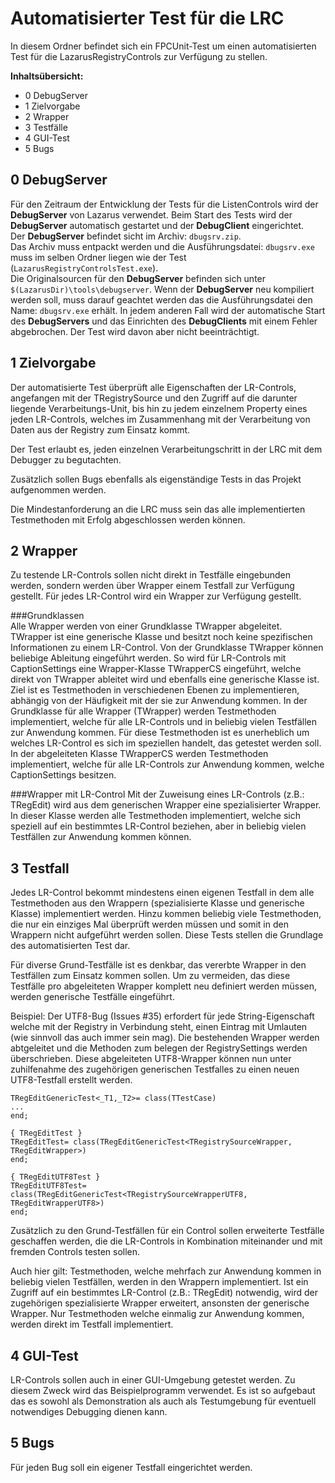 Automatisierter Test für die LRC
================================

In diesem Ordner befindet sich ein FPCUnit-Test um einen automatisierten Test für 
die LazarusRegistryControls zur Verfügung zu stellen.

**Inhaltsübersicht:**

- 0     DebugServer
- 1     Zielvorgabe
- 2     Wrapper
- 3     Testfälle
- 4     GUI-Test
- 5     Bugs


0 DebugServer
-------------
Für den Zeitraum der Entwicklung der Tests für die ListenControls wird der **DebugServer** von Lazarus
verwendet. Beim Start des Tests wird der **DebugServer** automatisch gestartet und der **DebugClient** 
eingerichtet.    
Der **DebugServer** befindet sicht im Archiv: `dbugsrv.zip`.     
Das Archiv muss entpackt werden und die Ausführungsdatei: `dbugsrv.exe` muss im selben Ordner liegen 
wie der Test (`LazarusRegistryControlsTest.exe`).         
Die Originalsourcen für den **DebugServer** befinden sich unter `$(LazarusDir)\tools\debugserver`. 
Wenn der **DebugServer** neu kompiliert werden soll, muss darauf geachtet werden das die Ausführungsdatei 
den Name: `dbugsrv.exe` erhält. In jedem anderen Fall wird der automatische Start des **DebugServers** 
und das Einrichten des **DebugClients** mit einem Fehler abgebrochen. 
Der Test wird davon aber nicht beeinträchtigt.  


1 Zielvorgabe
-------------
Der automatisierte Test überprüft alle Eigenschaften der LR-Controls, angefangen
mit der TRegistrySource und den Zugriff auf die darunter liegende Verarbeitungs-Unit, 
bis hin zu jedem einzelnem Property eines jeden LR-Controls, welches im Zusammenhang 
mit der Verarbeitung von Daten aus der Registry zum Einsatz kommt. 

Der Test erlaubt es, jeden einzelnen Verarbeitungschritt in der LRC mit dem Debugger
zu begutachten.       

Zusätzlich sollen Bugs ebenfalls als eigenständige Tests in das Projekt aufgenommen 
werden.      

Die Mindestanforderung an die LRC muss sein das alle implementierten Testmethoden
mit Erfolg abgeschlossen werden können.

2 Wrapper
---------
Zu testende LR-Controls sollen nicht direkt in Testfälle eingebunden werden,
sondern werden über Wrapper einem Testfall zur Verfügung gestellt. 
Für jedes LR-Control wird ein Wrapper zur Verfügung gestellt.

###Grundklassen       
Alle Wrapper werden von einer Grundklasse TWrapper abgeleitet. TWrapper ist eine 
generische Klasse und besitzt noch keine spezifischen Informationen zu einem LR-Control.
Von der Grundklasse TWrapper können beliebige Ableitung eingeführt werden. So 
wird für LR-Controls mit CaptionSettings eine Wrapper-Klasse TWrapperCS eingeführt, 
welche direkt von TWrapper ableitet wird und ebenfalls eine generische Klasse ist.                                 
Ziel ist es Testmethoden in verschiedenen Ebenen zu implementieren, abhängig von 
der Häufigkeit mit der sie zur Anwendung kommen. In der Grundklasse für alle Wrapper (TWrapper) 
werden Testmethoden implementiert, welche für alle LR-Controls und in beliebig 
vielen Testfällen zur Anwendung kommen. Für diese Testmethoden ist es unerheblich 
um welches LR-Control es sich im speziellen handelt, das getestet werden soll. 
In der abgeleiteten Klasse TWrapperCS werden Testmethoden implementiert, welche 
für alle LR-Controls zur Anwendung kommen, welche CaptionSettings besitzen.      

###Wrapper mit LR-Control
Mit der Zuweisung eines LR-Controls (z.B.: TRegEdit) wird aus dem generischen 
Wrapper eine spezialisierter Wrapper. In dieser Klasse werden alle Testmethoden
implementiert, welche sich speziell auf ein bestimmtes LR-Control beziehen, aber 
in beliebig vielen Testfällen zur Anwendung kommen können. 

3 Testfall
----------
Jedes LR-Control bekommt mindestens einen eigenen Testfall in dem alle Testmethoden 
aus den Wrappern (spezialisierte Klasse und generische Klasse) implementiert werden.
Hinzu kommen beliebig viele Testmethoden, die nur ein einziges Mal überprüft werden 
müssen und somit in den Wrappern nicht aufgeführt werden sollen. Diese Tests stellen 
die Grundlage des automatisierten Test dar.     

Für diverse Grund-Testfälle ist es denkbar, das vererbte Wrapper in den Testfällen zum
Einsatz kommen sollen. Um zu vermeiden, das diese Testfälle pro abgeleiteten Wrapper 
komplett neu definiert werden müssen, werden generische Testfälle eingeführt.
      
Beispiel: Der UTF8-Bug (Issues #35) erfordert für jede String-Eigenschaft welche
mit der Registry in Verbindung steht, einen Eintrag mit Umlauten (wie sinnvoll das auch immer sein mag).
Die bestehenden Wrapper werden abtgeleitet und die Methoden zum belegen der RegistrySettings
werden überschrieben. Diese abgeleiteten UTF8-Wrapper können nun unter zuhilfenahme
des zugehörigen generischen Testfalles zu einen neuen UTF8-Testfall erstellt werden.
    
    TRegEditGenericTest<_T1,_T2>= class(TTestCase)
    ...
    end;
    
    { TRegEditTest }
    TRegEditTest= class(TRegEditGenericTest<TRegistrySourceWrapper, TRegEditWrapper>)
    end;
    
    { TRegEditUTF8Test }
    TRegEditUTF8Test= class(TRegEditGenericTest<TRegistrySourceWrapperUTF8, TRegEditWrapperUTF8>)
    end;
      
Zusätzlich zu den Grund-Testfällen für ein Control sollen erweiterte Testfälle 
geschaffen werden, die die LR-Controls in Kombination miteinander und mit fremden 
Controls testen sollen. 

Auch hier gilt: Testmethoden, welche mehrfach zur Anwendung kommen in beliebig 
vielen Testfällen, werden in den Wrappern implementiert. Ist ein Zugriff auf ein 
bestimmtes LR-Control (z.B.: TRegEdit) notwendig, wird der zugehörigen spezialisierte 
Wrapper erweitert, ansonsten der generische Wrapper. Nur Testmethoden welche einmalig
zur Anwendung kommen, werden direkt im Testfall implementiert.     

4 GUI-Test
----------
LR-Controls sollen auch in einer GUI-Umgebung getestet werden. Zu diesem Zweck wird das Beispielprogramm
verwendet. Es ist so aufgebaut das es sowohl als Demonstration als auch als Testumgebung für eventuell
notwendiges Debugging dienen kann.

5 Bugs
------

Für jeden Bug soll ein eigener Testfall eingerichtet werden.